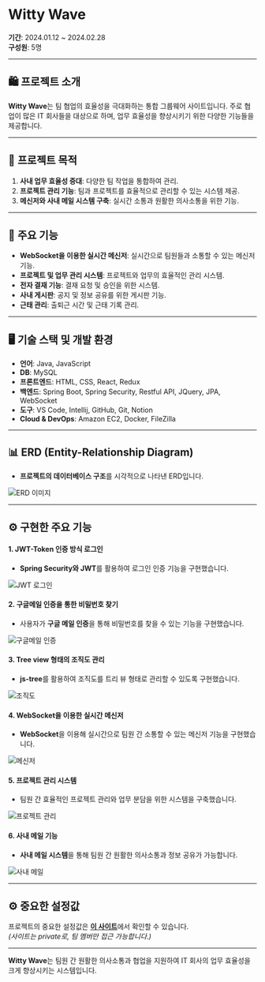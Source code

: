 # Witty Wave

**기간**: 2024.01.12 ~ 2024.02.28  
**구성원**: 5명  

---

## 🛍️ 프로젝트 소개
**Witty Wave**는 팀 협업의 효율성을 극대화하는 통합 그룹웨어 사이트입니다. 주로 협업이 많은 IT 회사들을 대상으로 하며, 업무 효율성을 향상시키기 위한 다양한 기능들을 제공합니다.

---

## 🎯 프로젝트 목적
1. **사내 업무 효율성 증대**: 다양한 팀 작업을 통합하여 관리.
2. **프로젝트 관리 기능**: 팀과 프로젝트를 효율적으로 관리할 수 있는 시스템 제공.
3. **메신저와 사내 메일 시스템 구축**: 실시간 소통과 원활한 의사소통을 위한 기능.

---

## 🔑 주요 기능
- **WebSocket을 이용한 실시간 메신저**: 실시간으로 팀원들과 소통할 수 있는 메신저 기능.
- **프로젝트 및 업무 관리 시스템**: 프로젝트와 업무의 효율적인 관리 시스템.
- **전자 결재 기능**: 결재 요청 및 승인을 위한 시스템.
- **사내 게시판**: 공지 및 정보 공유를 위한 게시판 기능.
- **근태 관리**: 출퇴근 시간 및 근태 기록 관리.

---

## 🖥️ 기술 스택 및 개발 환경
- **언어**: Java, JavaScript
- **DB**: MySQL
- **프론트엔드**: HTML, CSS, React, Redux
- **백엔드**: Spring Boot, Spring Security, Restful API, JQuery, JPA, WebSocket
- **도구**: VS Code, Intellij, GitHub, Git, Notion
- **Cloud & DevOps**: Amazon EC2, Docker, FileZilla

---

## 📊 ERD (Entity-Relationship Diagram)
- **프로젝트의 데이터베이스 구조**를 시각적으로 나타낸 ERD입니다.

![ERD 이미지](https://github.com/user-attachments/assets/b7e344e3-9737-4afc-a449-759adf35b3bd)

---

## ⚙️ 구현한 주요 기능

#### 1. **JWT-Token 인증 방식 로그인**
- **Spring Security와 JWT**를 활용하여 로그인 인증 기능을 구현했습니다.

![JWT 로그인](https://github.com/user-attachments/assets/3d74088a-7f62-4a5a-b3e0-5720ebc1b7a8)

#### 2. **구글메일 인증을 통한 비밀번호 찾기**
- 사용자가 **구글 메일 인증**을 통해 비밀번호를 찾을 수 있는 기능을 구현했습니다.

![구글메일 인증](https://github.com/user-attachments/assets/302a021a-996e-42b0-af7d-061ca867549e)

#### 3. **Tree view 형태의 조직도 관리**
- **js-tree**를 활용하여 조직도를 트리 뷰 형태로 관리할 수 있도록 구현했습니다.

![조직도](https://github.com/user-attachments/assets/1dba6869-af02-42b4-a258-a3675c79e10e)

#### 4. **WebSocket을 이용한 실시간 메신저**
- **WebSocket**을 이용해 실시간으로 팀원 간 소통할 수 있는 메신저 기능을 구현했습니다.

![메신저](https://github.com/user-attachments/assets/1bff2589-9381-4551-bbbe-423abfdc3500)

#### 5. **프로젝트 관리 시스템**
- 팀원 간 효율적인 프로젝트 관리와 업무 분담을 위한 시스템을 구축했습니다.

![프로젝트 관리](https://github.com/user-attachments/assets/166b8452-13a7-48f8-9bdf-f896e5ece66f)

#### 6. **사내 메일 기능**
- **사내 메일 시스템**을 통해 팀원 간 원활한 의사소통과 정보 공유가 가능합니다.

![사내 메일](https://github.com/user-attachments/assets/ee7eb237-d076-4314-b9ff-ef44aed08d4d)

---

## ⚙️ 중요한 설정값
프로젝트의 중요한 설정값은 [**이 사이트**](https://github.com/Witty-Puppy/Backend-settings)에서 확인할 수 있습니다.  
*(사이트는 private로, 팀 멤버만 접근 가능합니다.)*

---

**Witty Wave**는 팀원 간 원활한 의사소통과 협업을 지원하여 IT 회사의 업무 효율성을 크게 향상시키는 시스템입니다.
